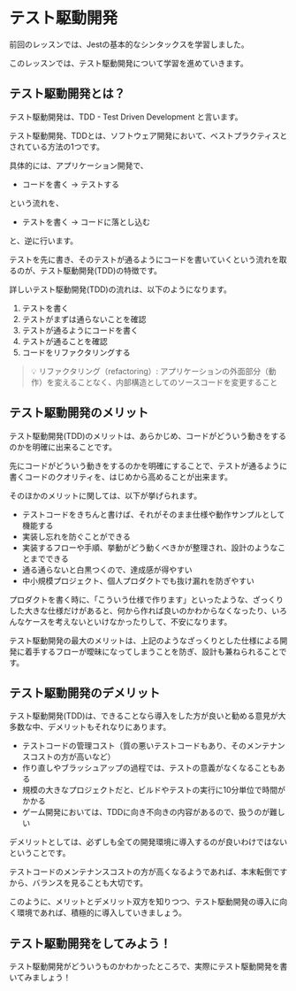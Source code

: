 # テスト駆動開発

前回のレッスンでは、Jestの基本的なシンタックスを学習しました。

このレッスンでは、テスト駆動開発について学習を進めていきます。

## テスト駆動開発とは？

テスト駆動開発は、TDD - Test Driven Development と言います。

テスト駆動開発、TDDとは、ソフトウェア開発において、ベストプラクティスとされている方法の1つです。

具体的には、アプリケーション開発で、

* コードを書く → テストする

という流れを、

* テストを書く → コードに落とし込む

と、逆に行います。

テストを先に書き、そのテストが通るようにコードを書いていくという流れを取るのが、テスト駆動開発(TDD)の特徴です。

詳しいテスト駆動開発(TDD)の流れは、以下のようになります。

1. テストを書く
2. テストがまずは通らないことを確認
3. テストが通るようにコードを書く
4. テストが通ることを確認
5. コードをリファクタリングする

> 💡 リファクタリング（refactoring）: アプリケーションの外面部分（動作）を変えることなく、内部構造としてのソースコードを変更すること

## テスト駆動開発のメリット

テスト駆動開発(TDD)のメリットは、あらかじめ、コードがどういう動きをするのかを明確に出来ることです。

先にコードがどういう動きをするのかを明確にすることで、テストが通るように書くコードのクオリティを、はじめから高めることが出来ます。

そのほかのメリットに関しては、以下が挙げられます。

* テストコードをきちんと書けば、それがそのまま仕様や動作サンプルとして機能する
* 実装し忘れを防ぐことができる
* 実装するフローや手順、挙動がどう動くべきかが整理され、設計のようなことまでできる
* 通る通らないと白黒つくので、達成感が得やすい
* 中小規模プロジェクト、個人プロダクトでも抜け漏れを防ぎやすい

プロダクトを書く時に、「こういう仕様で作ります」といったような、ざっくりした大きな仕様だけがあると、何から作れば良いのかわからなくなったり、いろんなケースを考えないといけなかったりして、不安になります。

テスト駆動開発の最大のメリットは、上記のようなざっくりとした仕様による開発に着手するフローが曖昧になってしまうことを防ぎ、設計も兼ねられることです。

## テスト駆動開発のデメリット

テスト駆動開発(TDD)は、できることなら導入をした方が良いと勧める意見が大多数な中、デメリットもそれなりにあります。

* テストコードの管理コスト（質の悪いテストコードもあり、そのメンテナンスコストの方が高いなど）
* 作り直しやブラッシュアップの過程では、テストの意義がなくなることもある
* 規模の大きなプロジェクトだと、ビルドやテストの実行に10分単位で時間がかかる
* ゲーム開発においては、TDDに向き不向きの内容があるので、扱うのが難しい

デメリットとしては、必ずしも全ての開発環境に導入するのが良いわけではないということです。

テストコードのメンテナンスコストの方が高くなるようであれば、本末転倒ですから、バランスを見ることも大切です。

このように、メリットとデメリット双方を知りつつ、テスト駆動開発の導入に向く環境であれば、積極的に導入していきましょう。

## テスト駆動開発をしてみよう！

テスト駆動開発がどういうものかわかったところで、実際にテスト駆動開発を書いてみましょう！

